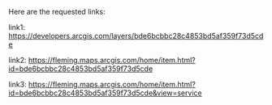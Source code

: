 Here are the requested links: 

link1: https://developers.arcgis.com/layers/bde6bcbbc28c4853bd5af359f73d5cde

link2: https://fleming.maps.arcgis.com/home/item.html?id=bde6bcbbc28c4853bd5af359f73d5cde

link3: https://fleming.maps.arcgis.com/home/item.html?id=bde6bcbbc28c4853bd5af359f73d5cde&view=service
